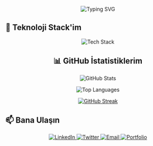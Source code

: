 <p align="center">
  <img src="https://readme-typing-svg.demolab.com?font=Fira+Code&pause=1000&color=6FDFDF&center=true&vCenter=true&width=435&lines=Merhaba%2C+Ben+Hasan+Barış+Mercan;Frontend+Developer;React+%26+TypeScript+Uzmanı;Teknoloji+Tutkunu" alt="Typing SVG" />
</p>


## 🚀 Teknoloji Stack'im

<p align="center">
  <img src="https://skillicons.dev/icons?i=react,typescript,javascript,nextjs,tailwind,redux,graphql,mongodb,nodejs,express,docker,git,figma&perline=7" alt="Tech Stack" />
</p>

<div align="center">
  
  ## 📊 GitHub İstatistiklerim
  
  ![GitHub Stats](https://github-readme-stats.vercel.app/api?username=barismercan&show_icons=true&theme=radical&hide_border=true&include_all_commits=true&count_private=true)
  
  ![Top Languages](https://github-readme-stats.vercel.app/api/top-langs/?username=barismercan&layout=compact&theme=dark&hide_border=true&langs_count=8)
  
  [![GitHub Streak](https://github-readme-streak-stats.herokuapp.com?user=barismercann&theme=dark)](https://git.io/streak-stats)

</div>

<!-- ## 🌟 Öne Çıkan Projelerim

<div align="center">
  
</div> -->

## 📫 Bana Ulaşın

<p align="center">
  <a href="https://www.linkedin.com/in/barış-mercan-28786b27a/">
    <img src="https://img.shields.io/badge/LinkedIn-0077B5?style=for-the-badge&logo=linkedin&logoColor=white" alt="LinkedIn"/>
  </a>
  <a href="https://x.com/Barismercan_">
    <img src="https://img.shields.io/badge/Twitter-1DA1F2?style=for-the-badge&logo=x&logoColor=white" alt="Twitter"/>
  </a>
  <a href="mailto:barismercan@example.com">
    <img src="https://img.shields.io/badge/Email-D14836?style=for-the-badge&logo=gmail&logoColor=white" alt="Email"/>
  </a>
  <a href="https://barismercan.dev">
    <img src="https://img.shields.io/badge/Portfolio-FF7139?style=for-the-badge&logo=firefox&logoColor=white" alt="Portfolio"/>
  </a>
</p>

